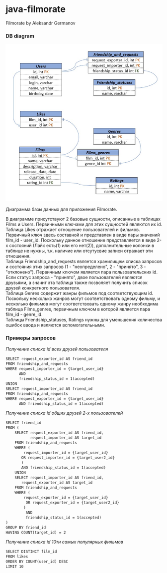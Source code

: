 # java-filmorate

Filmorate by Aleksandr Germanov

### DB diagram
![DB diagram](/db_diagram.jpg)

Диаграмма базы данных для приложения Filmorate.

В диаграмме присутствуют 2 базовые сущности, описанные 
в таблицах Films и Users. Первичными ключами для этих сущностей
являются их id.\
Таблица Likes отражает отношение пользователей и фильмов.
Первичный ключ здесь составной и представлен в виде пары значений
film_id - user_id. Поскольку данное отношение представляется в 
виде 2-х состояний (Лайк есть(1) или его нет(2)), дополнительные колонки
в таблице не нужны, т.к. наличие или отсутусвие записи отражает
эти отношения.\
Таблица Friendship_and_requests является хранилищем списка запросов и
состояния этих запросов (1 - "неопределено", 2 - "принято",
3 - "отклонено"). Первичным ключом является пара пользовательских id. 
Если статус запроса - "принято", двое 
пользователей являются друзьями, а значит эта таблица также
позволяет получить список друзей конкретного пользователя.\
Таблица Genres содержит жанры фильмов под соответствующим id. 
Поскольку несколько жанров могут соответствовать одному фильму, и несколько
фильмов могут соответствовать одному жанру необходима таблица
Films_genres, первичным ключом в которой является пара film_id - genre_id.\
Таблицы Friendship_statuses, Ratings нужны для уменьшения
количества ошибок ввода и являются вспомогательными.

### Примеры запросов
_Получение списка id всех друзей пользователя_
```
SELECT request_exporter_id AS friend_id
FROM friendship_and_requests
WHERE request_importer_id = {target_user_id}
      AND
      friendship_status_id = 1(accepted)
UNION
SELECT request_importer_id AS friend_id
FROM friendship_and_requests
WHERE request_exporter_id = {target_user_id}
      AND friendship_status_id = 1(accepted)
```

_Получение списка id общих друзей 2-х пользователей_
```
SELECT friend_id
FROM (
    SELECT request_exporter_id AS friend_id,
           request_importer_id AS target_id
    FROM friendship_and_requests
    WHERE (
        request_importer_id = {target_user_id}
       OR request_importer_id = {target_user2_id}
       )
       AND friendship_status_id = 1(accepted)
    UNION
    SELECT request_importer_id AS friend_id,
       request_exporter_id AS target_id
    FROM friendship_and_requests
    WHERE (
        request_exporter_id = {target_user_id}
         OR request_exporter_id = {target_user2_id}
        )
         AND
         friendship_status_id = 1(accepted)
)
GROUP BY friend_id
HAVING COUNT(target_id) = 2   
```

_Получение списка id 10ти самых популярных фильмов_
```
SELECT DISTINCT film_id
FROM likes
ORDER BY COUNT(user_id) DESC
LIMIT 10
```

 
